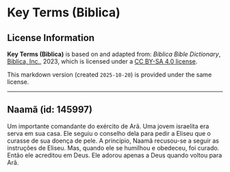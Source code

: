 # Key Terms (Biblica)

## License Information

**Key Terms (Biblica)** is based on and adapted from: _Biblica Bible Dictionary_, [Biblica, Inc.](https://www.biblica.com/), 2023, which is licensed under a [CC BY-SA 4.0 license](https://creativecommons.org/licenses/by-sa/4.0/legalcode.en).

This markdown version (created `2025-10-20`) is provided under the same license.



--------------------------------

## Naamã (id: 145997)

Um importante comandante do exército de Arã. Uma jovem israelita era serva em sua casa. Ele seguiu o conselho dela para pedir a Eliseu que o curasse de sua doença de pele. A princípio, Naamã recusou\-se a seguir as instruções de Eliseu. Mas, quando ele se humilhou e obedeceu, foi curado. Então ele acreditou em Deus. Ele adorou apenas a Deus quando voltou para Arã.


